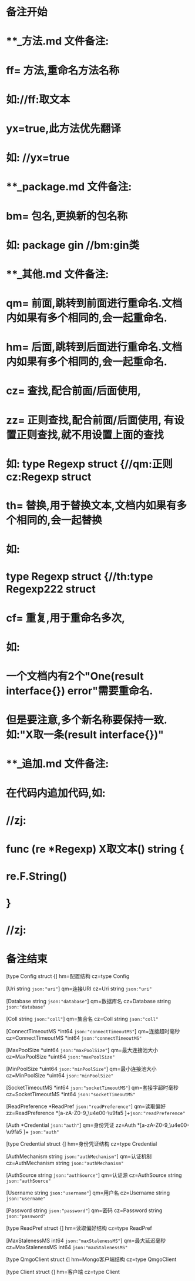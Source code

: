 # 备注开始
# **_方法.md 文件备注:
# ff= 方法,重命名方法名称
# 如://ff:取文本
#
# yx=true,此方法优先翻译
# 如: //yx=true

# **_package.md 文件备注:
# bm= 包名,更换新的包名称 
# 如: package gin //bm:gin类

# **_其他.md 文件备注:
# qm= 前面,跳转到前面进行重命名.文档内如果有多个相同的,会一起重命名.
# hm= 后面,跳转到后面进行重命名.文档内如果有多个相同的,会一起重命名.
# cz= 查找,配合前面/后面使用,
# zz= 正则查找,配合前面/后面使用, 有设置正则查找,就不用设置上面的查找
# 如: type Regexp struct {//qm:正则 cz:Regexp struct
#
# th= 替换,用于替换文本,文档内如果有多个相同的,会一起替换
# 如:
# type Regexp struct {//th:type Regexp222 struct
#
# cf= 重复,用于重命名多次,
# 如: 
# 一个文档内有2个"One(result interface{}) error"需要重命名.
# 但是要注意,多个新名称要保持一致. 如:"X取一条(result interface{})"

# **_追加.md 文件备注:
# 在代码内追加代码,如:
# //zj:
# func (re *Regexp) X取文本() string { 
# re.F.String()
# }
# //zj:
# 备注结束

[type Config struct {]
hm=配置结构
cz=type Config

[Uri string `json:"uri"`]
qm=连接URI
cz=Uri string `json:"uri"`

[Database string `json:"database"`]
qm=数据库名
cz=Database string `json:"database"`

[Coll string `json:"coll"`]
qm=集合名
cz=Coll string `json:"coll"`

[ConnectTimeoutMS *int64 `json:"connectTimeoutMS"`]
qm=连接超时毫秒
cz=ConnectTimeoutMS *int64 `json:"connectTimeoutMS"`

[MaxPoolSize *uint64 `json:"maxPoolSize"`]
qm=最大连接池大小
cz=MaxPoolSize *uint64 `json:"maxPoolSize"`

[MinPoolSize *uint64 `json:"minPoolSize"`]
qm=最小连接池大小
cz=MinPoolSize *uint64 `json:"minPoolSize"`

[SocketTimeoutMS *int64 `json:"socketTimeoutMS"`]
qm=套接字超时毫秒
cz=SocketTimeoutMS *int64 `json:"socketTimeoutMS"`

[ReadPreference *ReadPref `json:"readPreference"`]
qm=读取偏好
zz=ReadPreference \*[a-zA-Z0-9_\u4e00-\u9fa5 ]+`json:"readPreference"`

[Auth *Credential `json:"auth"`]
qm=身份凭证
zz=Auth \*[a-zA-Z0-9_\u4e00-\u9fa5 ]+ `json:"auth"`

[type Credential struct {]
hm=身份凭证结构
cz=type Credential

[AuthMechanism string `json:"authMechanism"`]
qm=认证机制
cz=AuthMechanism string `json:"authMechanism"`

[AuthSource string `json:"authSource"`]
qm=认证源
cz=AuthSource string `json:"authSource"`

[Username string `json:"username"`]
qm=用户名
cz=Username string `json:"username"`

[Password string `json:"password"`]
qm=密码
cz=Password string `json:"password"`

[type ReadPref struct {]
hm=读取偏好结构
cz=type ReadPref

[MaxStalenessMS int64 `json:"maxStalenessMS"`]
qm=最大延迟毫秒
cz=MaxStalenessMS int64 `json:"maxStalenessMS"`

[type QmgoClient struct {]
hm=Mongo客户端结构
cz=type QmgoClient

[type Client struct {]
hm=客户端
cz=type Client
